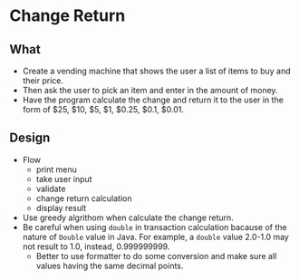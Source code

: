 # Change Return

## What

- Create a vending machine that shows the user a list of items to buy and their price.
- Then ask the user to pick an item and enter in the amount of money.
- Have the program calculate the change and return it to the user in the form of $25, $10, $5, $1, $0.25, $0.1, $0.01.

## Design

- Flow
  - print menu
  - take user input
  - validate
  - change return calculation
  - display result
- Use greedy algrithom when calculate the change return.
- Be careful when using `double` in transaction calculation bacause of the nature of `Double` value in Java. For example, a `double` value 2.0-1.0 may not result to 1.0, instead, 0.999999999.
  - Better to use formatter to do some conversion and make sure all values having the same decimal points.
